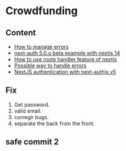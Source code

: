 # Crowdfunding

## Content

- [How to manage errors](https://stackblitz.com/edit/vitejs-vite-qmhsah?file=src%2FApp.tsx)
- [next-auth 5.0.o beta example with nextjs 14](https://github.com/ndom91/next-auth-example-sign-in-page?tab=readme-ov-file)
- [How to use route handler feature of nextjs](https://blog.logrocket.com/using-next-js-route-handlers/)
- [Possible way to handle errors](https://github.com/nextauthjs/next-auth/blob/main/packages/core/src/lib/pages/signin.tsx#L68)
- [NextJS authentication with next-authjs v5](https://www.youtube.com/watch?v=4m7u7zGbdTI&ab_channel=tapaScriptbyTapasAdhikary)

## Fix

1. Get password.
2. valid email.
3. corregir bugs.
4. separate the back from the front.

## safe commit 2
